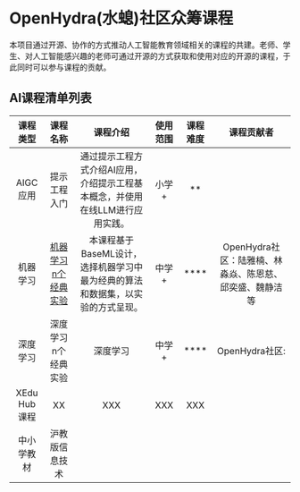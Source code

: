 # OpenHydra(水螅)社区众筹课程

本项目通过开源、协作的方式推动人工智能教育领域相关的课程的共建。老师、学生、对人工智能感兴趣的老师可通过开源的方式获取和使用对应的开源的课程，于此同时可以参与课程的贡献。

## AI课程清单列表

|课程类型|课程名称|课程介绍|使用范围|课程难度|课程贡献者|
|:----:|:----:|:----:|:----:|:----:|:----:|
|AIGC应用|提示工程入门|通过提示工程方式介绍AI应用，介绍提示工程基本概念，并使用在线LLM进行应用实践。|小学+|**||
|机器学习|[机器学习n个经典实验](courses/ml-course/n-ml-lab/README.md)|本课程基于BaseML设计，选择机器学习中最为经典的算法和数据集，以实验的方式呈现。|中学+|****|OpenHydra社区：陆雅楠、林淼焱、陈恩慈、邱奕盛、魏静洁等|
|深度学习|深度学习n个经典实验|深度学习|中学+|****|OpenHydra社区:|
|XEdu Hub课程|XX|XXX|XXX|XXX|
|中小学教材|沪教版信息技术||||